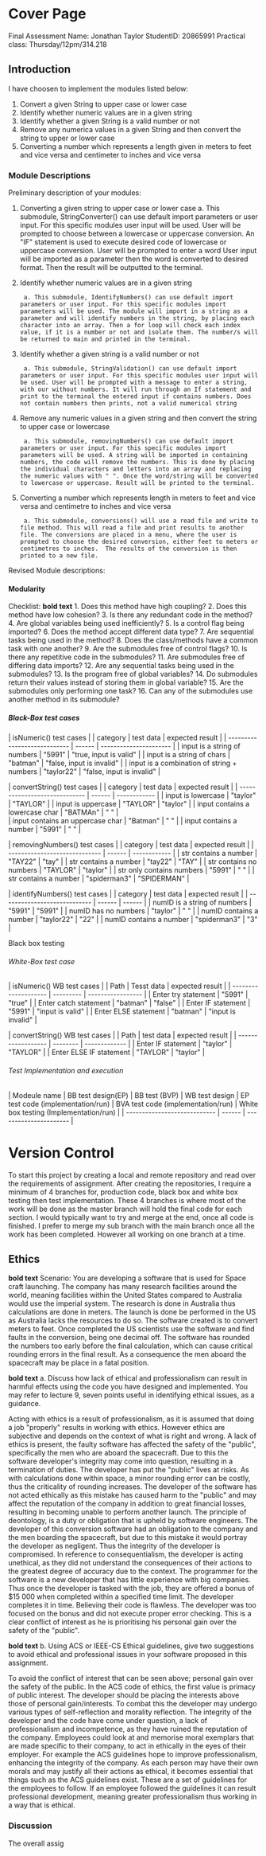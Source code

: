 # Cover Page 

Final Assessment 
Name: Jonathan Taylor 
StudentID: 20865991
Practical class: Thursday/12pm/314.218

## Introduction

I have choosen to implement the modules listed below:
1. Convert a given String to upper case or lower case 
2. Identify whether numeric values are in a given string 
3. Identify whether a given String is a valid number or not 
4. Remove any numerica values in a given String and then convert the string to upper or lower case 
5. Converting a number which represents a length given in meters to feet and vice versa and centimeter to inches and vice versa

### Module Descriptions

Preliminary description of your modules: 

1.  Converting a given string to upper case or lower case
		a. This submodule, StringConverter() can use default import parameters or user input. For this specific modules user input will be used. User will be prompted to choose between a lowercase or uppercase conversion. An "IF" statement is used to execute desired code of lowercase or uppercase conversion. User will be prompted to enter a word  User input will be imported as a parameter then the word is converted to desired format. Then the result will be outputted to the terminal.

2. Identify whether numeric values are in a given string 

		a. This submodule, IdentifyNumbers() can use default import parameters or user input. For this specific modules import parameters will be used. The module will import in a string as a parameter and will identify numbers in the string, by placing each character into an array. Then a for loop will check each index value, if it is a number or not and isolate them. The number/s will be returned to main and printed in the terminal. 

3. Identify whether a given string is a valid number or not 

		a. This submodule, StringValidation() can use default import parameters or user input. For this specific modules user input will be used. User will be prompted with a message to enter a string, with our without numbers. It will run through an If statement and print to the terminal the entered input if contains numbers. Does not contain numbers then prints, not a valid numerical string 

4. Remove any numeric values in a given string and then convert the string to upper case or lowercase 

		a. This submodule, removingNumbers() can use default import parameters or user input. For this specific modules import parameters will be used. A string will be imported in containing numbers, the code will remove the numbers. This is done by placing the individual characters and letters into an array and replacing the numeric values with " ". Once the word/string will be converted to lowercase or uppercase. Result will be printed to the terminal. 

5. Converting a number which represents length in meters to feet and vice versa and centimetre to inches and vice versa

		a. This submodule, conversions() will use a read file and write to file method. This will read a file and print results to another file. The conversions are placed in a menu, where the user is prompted to choose the desired conversion, either feet to meters or centimetres to inches.  The results of the conversion is then printed to a new file. 

Revised Module descriptions: 

#### Modularity 

Checklist: **bold text** 
	1. Does this method have high coupling? 
	2. Does this method have low cohesion? 
	3. Is there any redundant code in the method? 
	4. Are global variables being used inefficiently? 
	5. Is a control flag being imported? 
	6. Does the method accept different data type? 
	7. Are sequential tasks being used in the method? 
	8. Does the class/methods have a common task with one another? 
	9. Are the submodules free of control flags? 
	10. Is there any repetitive code in the submodules? 
	11. Are submodules free of differing data imports?
	12. Are any sequential tasks being used in the submodules?
	13. Is the program free of global variables? 
	14. Do submodules return their values instead of storing them in global variable? 
	15. Are the submodules only performing one task? 
	16. Can any of the submodules use another method in its submodule?


##### Black-Box test cases 

| isNumeric() test cases | 
| category | test data | expected result |
| ---------------------------- | ------ | ---------------------- | 
| input is a string of numbers | "5991" | "true, input is valid" | 
| input is a string of chars   | "batman" | "false, input is invalid" |
| input is a combination of string + numbers | "taylor22" | "false, input is invalid" | 

| convertString() test cases | 
| category | test data | expected result |
| ----------------------------- | ------ | ------------ | 
| input is lowercase | "taylor" | "TAYLOR" | 
| input is uppercase | "TAYLOR" | "taylor" |
| input contains a lowercase char | "BATMAn" | " " |  
| input contains an uppercase char | "Batman" | " " | 
| input contains a number | "5991" | " " | 

| removingNumbers() test cases | 
| category | test data | expected result |
| ----------------------------- | ------ | ------------ | 
| str contains a number | "TAY22" | "tay" | 
| str contains a number | "tay22" | "TAY" | 
| str contains no numbers | "TAYLOR" | "taylor" | 
| str only contains numbers | "5991" | " " | 
| str contains a number | "spiderman3" | "SPIDERMAN" | 

| identifyNumbers() test cases | 
| category | test data | expected result |
| ---------------------------- | ------ | ------ | 
| numID is a string of numbers | "5991" | "5991" | 
| numID has no numbers | "taylor" | " " | 
| numID contains a number | "taylor22" | "22" | 
| numID contains a number | "spiderman3" | "3" | 

Black box testing 

###### White-Box test case 

| isNumeric() WB test cases | 
| Path | Tesst data | expected result |
| -------------------- | --------- | ----------------- | 
| Enter try statement | "5991" | "true" | 
| Enter catch statement | "batman" | "false" |
| Enter IF statement | "5991" | "input is valid" |
| Enter ELSE statement | "batman" | "input is invalid" |

| convertString() WB test cases | 
| Path | test data | expected result |
| ------------------ | -------- | ------------- | 
| Enter IF statement | "taylor" | "TAYLOR" | 
| Enter ELSE IF statement | "TAYLOR" | "taylor" |

###### Test Implementation and execution 


| Modeule name | BB test design(EP) |  BB test (BVP) | WB test design | EP test code (implementation/run) | BVA test code (implementation/run) | White box testing (Implementation/run) |
| ---------------------------- | ------ | ---------------------- | 


# Version Control 

To start this project by creating a local and remote repository and read over the requirements of assignment. After creating the repositories, I require a minimum of 4 branches for, production code, black box and white box testing then test implementation. These 4 branches is where most of the work will be done as the master branch will hold the final code for each section. I would typically want to try and merge at the end, once all code is finished. I prefer to merge my sub branch with the main branch once all the work has been completed. However all working on one branch at a time.

## Ethics

**bold text**
Scenario: 
You are developing a software that is used for Space craft launching. The company has many research facilities around the world, meaning facilities within the United States compared to Australia would use the imperial system. The research is done in Australia thus calculations are done in meters. The launch is done be performed in the US as Australia lacks the resources to do so. The software created is to convert meters to feet. Once completed the US scientists use the software and find faults in the conversion, being one decimal off. The software has rounded the numbers too early before the final calculation, which can cause critical rounding errors in the final result. As a consequence the men aboard the spacecraft may be place in a fatal position. 

**bold text**
a. Discuss how lack of ethical and professionalism can result in harmful effects using the code you have designed and implemented. You may refer to lecture 9, seven points useful in identifying ethical issues, as a guidance.

Acting with ethics is a result of professionalism, as it is assumed that doing a job "properly" results in working with ethics. However ethics are subjective and depends on the context of what is right and wrong. A lack of ethics is present, the faulty software has affected the safety of the "public", specifically the men who are aboard the spacecraft. Due to this the software developer's integrity may come into question, resulting in a termination of duties. The developer has put the  "public" lives at risks. As with calculations done within space, a minor rounding error can be costly, thus the criticality of rounding increases. The developer of the software has not acted ethically as this mistake has caused harm to the "public" and may affect the reputation of the company in addition to great financial losses, resulting in becoming  unable to perform another launch. The principle of deontology, is a duty or obligation that is upheld by software engineers. The developer of this conversion software had an obligation to the company and the men boarding the spacecraft, but due to this mistake it would portray the developer as negligent. Thus the integrity of the developer is compromised. In reference to consequentialism, the developer is acting unethical, as they did not understand the consequences of their actions to the greatest degree of accuracy due to the context. The programmer for the software is a new developer that has little experience with big companies. Thus once the developer is tasked with the job, they are offered a bonus of $15 000 when completed within a specified time limit. The developer completes it in time. Believing their code is flawless. The developer was too focused on the bonus and did not execute proper error checking. This is a clear conflict of interest as he is prioritising his personal gain over the safety of the "public".  

**bold text**
b. Using ACS or IEEE-CS Ethical guidelines, give two suggestions to avoid ethical and professional issues in your software proposed in this assignment. 

To avoid the conflict of interest that can be seen above; personal gain over the safety of the public. In the ACS code of ethics, the first value is primacy of public interest. The developer should be placing the interests above those of personal gain/interests. To combat this the developer may undergo various types of self-reflection and morality reflection. The integrity of the developer and the code have come under question, a lack of professionalism and incompetence, as they have ruined the reputation of the company. Employees could look at and memorise moral exemplars that are made specific to their company, to act in ethically in the eyes of their employer. For example the ACS guidelines hope to improve professionalism, enhancing the integrity of the company. As each person may have their own morals and may justify all their actions as ethical, it becomes essential that things such as the ACS guidelines exist. These are a set of guidelines for the employees to follow. If an employee followed the guidelines it can result professional development, meaning greater professionalism thus working in a way that is ethical. 

### Discussion

The overall assig